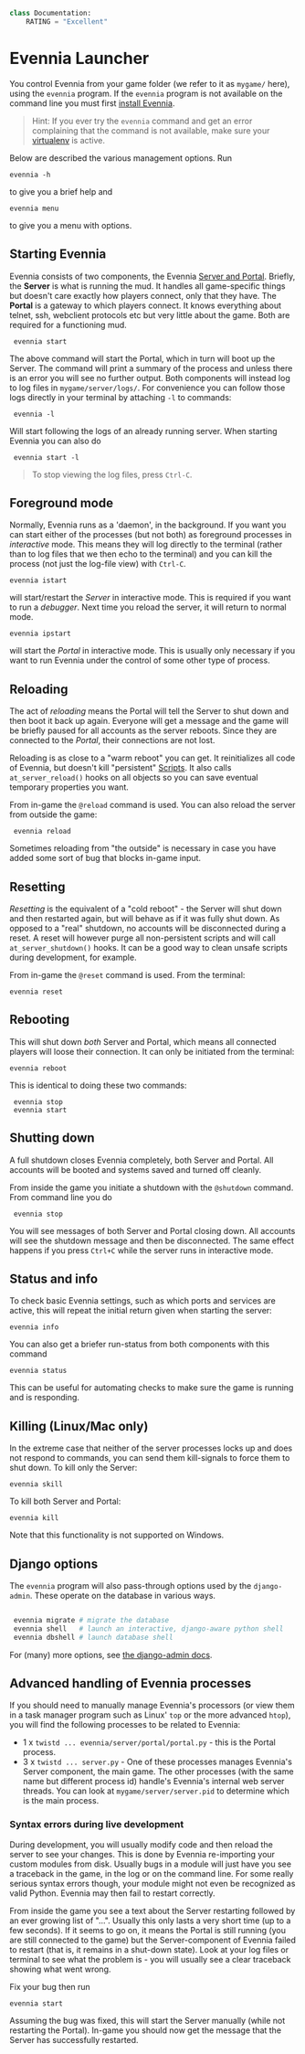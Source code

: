 
```python
class Documentation:
    RATING = "Excellent"
```

# Evennia Launcher

You control Evennia from your game folder (we refer to it as `mygame/` here), using the `evennia` program. If the `evennia` program is not available on the command line you must first [install Evennia](../../evennia_core/setup/installation.md).

> Hint: If you ever try the `evennia` command and get an error complaining that the command is not available, make sure your [virtualenv](../../tutorials_and_examples/python/virtualenv.md) is active. 

Below are described the various management options. Run

    evennia -h

to give you a brief help and

    evennia menu

to give you a menu with options.

## Starting Evennia

Evennia consists of two components, the Evennia [Server and Portal](../../evennia_core/system/portal/portal-server-architecture.md).  Briefly, the  **Server** is what is running the mud. It handles all game-specific things but doesn't care exactly how players connect, only that they have. The **Portal** is a gateway to which players connect. It knows everything about telnet, ssh, webclient protocols etc but very little about the game. Both are required for a functioning mud.

     evennia start

The above command will start the Portal, which in turn will boot up the Server. The command will print a summary of the process and unless there is an error you will see no further output. Both components will instead log to log files in `mygame/server/logs/`. For convenience you can follow those logs directly in your terminal by attaching `-l` to commands:

     evennia -l

Will start following the logs of an already running server. When starting Evennia you can also do

     evennia start -l

> To stop viewing the log files, press `Ctrl-C`.

## Foreground mode

Normally, Evennia runs as a 'daemon', in the background. If you want you can start either of the processes (but not both) as foreground processes in *interactive* mode. This means they will log directly to the terminal (rather than to log files that we then echo to the terminal) and you can kill the process (not just the log-file view) with `Ctrl-C`.

    evennia istart

will start/restart the *Server* in interactive mode. This is required if you want to run a
*debugger*. Next time you reload the server, it will return to normal mode.

    evennia ipstart

will start the *Portal* in interactive mode. This is usually only necessary if you want to run
Evennia under the control of some other type of process.

## Reloading

The act of *reloading* means the Portal will tell the Server to shut down and then boot it back up again. Everyone will get a message and the game will be briefly paused for all accounts as the server reboots. Since they are connected to the *Portal*, their connections are not lost.

Reloading is as close to a "warm reboot" you can get. It reinitializes all code of Evennia, but
doesn't kill "persistent" [Scripts](../../evennia_core/system/scripts/Scripts.md). It also calls `at_server_reload()` hooks on all objects so you can save eventual temporary properties you want.

From in-game the `@reload` command is used. You can also reload the server from outside the game:

     evennia reload

Sometimes reloading from "the outside" is necessary in case you have added some sort of bug that blocks in-game input.

## Resetting

*Resetting* is the equivalent of a "cold reboot" - the Server will shut down and then restarted
again, but will behave as if it was fully shut down. As opposed to a "real" shutdown, no accounts will be disconnected during a reset. A reset will however purge all non-persistent scripts and will call `at_server_shutdown()` hooks. It can be a good way to clean unsafe scripts during development, for example.

From in-game the `@reset` command is used. From the terminal:

    evennia reset


## Rebooting

This will shut down *both* Server and Portal, which means all connected players will loose their connection. It can only be initiated from the terminal:

    evennia reboot

This is identical to doing these two commands:

     evennia stop
     evennia start


## Shutting down

A full shutdown closes Evennia completely, both Server and Portal. All accounts will be booted and systems saved and turned off cleanly.

From inside the game you initiate a shutdown with the `@shutdown` command.  From command line you do

     evennia stop

You will see messages of both Server and Portal closing down. All accounts will see the shutdown message and then be disconnected. The same effect happens if you press `Ctrl+C` while the server runs in interactive mode.

## Status and info

To check basic Evennia settings, such as which ports and services are active, this will repeat the initial return given when starting the server:

    evennia info

You can also get a briefer run-status from both components with this command

    evennia status

This can be useful for automating checks to make sure the game is running and is responding.


## Killing (Linux/Mac only)

In the extreme case that neither of the server processes locks up and does not respond to commands, you can send them kill-signals to force them to shut down. To kill only the Server:

    evennia skill

To kill both Server and Portal:

    evennia kill

Note that this functionality is not supported on Windows.


## Django options

The `evennia` program will also pass-through options used by the `django-admin`. These operate on the database in various ways.

```bash

 evennia migrate # migrate the database
 evennia shell   # launch an interactive, django-aware python shell
 evennia dbshell # launch database shell

```

For (many) more options, see [the django-admin docs](https://docs.djangoproject.com/en/3.0/ref/django-admin/#usage).

## Advanced handling of Evennia processes

If you should need to manually manage Evennia's processors (or view them in a task manager program such as Linux' `top` or the more advanced `htop`), you will find the following processes to be related to Evennia:

* 1 x `twistd ... evennia/server/portal/portal.py` - this is the Portal process.
* 3 x `twistd ... server.py` - One of these processes manages Evennia's Server component, the main   game. The other processes (with the same name but different process id) handle's Evennia's   internal web server threads. You can look at `mygame/server/server.pid` to determine which is the  main process.

### Syntax errors during live development

During development, you will usually modify code and then reload the server to see your changes. This is done by Evennia re-importing your custom modules from disk. Usually bugs in a module will just have you see a traceback in the game, in the log or on the command line.  For some really serious syntax errors though, your module might not even be recognized as valid Python. Evennia may then fail to restart correctly.

From inside the game you see a text about the Server restarting followed by an ever growing list of "...". Usually this only lasts a very short time (up to a few seconds). If it seems to go on, it
means the Portal is still running (you are still connected to the game) but the Server-component of Evennia failed to restart (that is, it remains in a shut-down state). Look at your log files or terminal to see what the problem is - you will usually see a clear traceback showing what went wrong.

Fix your bug then run

    evennia start

Assuming the bug was fixed, this will start the Server manually (while not restarting the Portal). In-game you should now get the message that the Server has successfully restarted.